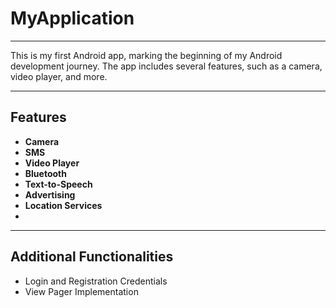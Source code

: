 # MyApplication
---

This is my first Android app, marking the beginning of my Android development journey. The app includes several features, such as a camera, video player, and more.

---
## Features

- **Camera**
- **SMS**
- **Video Player**
- **Bluetooth**
- **Text-to-Speech**
- **Advertising**
- **Location Services**
- 
---
## Additional Functionalities

- Login and Registration Credentials
- View Pager Implementation


